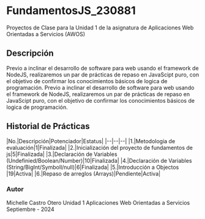 # FundamentosJS_230881
Proyectos de Clase para la Unidad 1 de la asignatura de Aplicaciones Web Orientadas a Servicios (AWOS)

## Descripción
Previo a inclinar el desarrollo de software para web usando el framework de NodeJS, realizaremos un par de prácticas de repaso en JavaScipt puro, con el objetivo de confirmar los conocimientos básicos de logica de programación.
Previo a inclinar el desarrollo de software para web usando el framework de NodeJS, realizaremos un par de prácticas de repaso en JavaScipt puro, con el objetivo de confirmar los conocimientos básicos de logica de programación.

## Historial de Prácticas
|No.|Descripción|Potenciador|Estatus|
|--|--|--|
|1.|Metodologia de evaluación|1|Finalizada|
|2.|Inicialización del proyecto de fundamentos de js|5|Finalizada|
|3.|Declaración de Variables (Undefinied/Boolean/Number)|10|Finalizada|
|4.|Declaración de Variables (String/BigInt/Symboll/null)|6|Finalizada|
|5.|Introducción a Objectos |19|Activa|
|6.|Repaso de arreglos (Arrays)|Pendiente|Activa|

### Autor 
Michelle Castro Otero
Unidad 1
Aplicaciones Web Orientadas a Servicios 
Septiembre - 2024